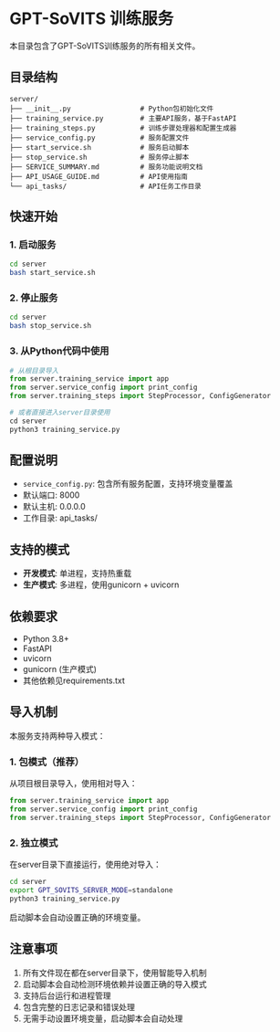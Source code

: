 # GPT-SoVITS 训练服务

本目录包含了GPT-SoVITS训练服务的所有相关文件。

## 目录结构

```
server/
├── __init__.py                 # Python包初始化文件
├── training_service.py         # 主要API服务，基于FastAPI
├── training_steps.py           # 训练步骤处理器和配置生成器
├── service_config.py           # 服务配置文件
├── start_service.sh            # 服务启动脚本
├── stop_service.sh             # 服务停止脚本
├── SERVICE_SUMMARY.md          # 服务功能说明文档
├── API_USAGE_GUIDE.md          # API使用指南
└── api_tasks/                  # API任务工作目录
```

## 快速开始

### 1. 启动服务

```bash
cd server
bash start_service.sh
```

### 2. 停止服务

```bash
cd server
bash stop_service.sh
```

### 3. 从Python代码中使用

```python
# 从根目录导入
from server.training_service import app
from server.service_config import print_config
from server.training_steps import StepProcessor, ConfigGenerator

# 或者直接进入server目录使用
cd server
python3 training_service.py
```

## 配置说明

- `service_config.py`: 包含所有服务配置，支持环境变量覆盖
- 默认端口: 8000
- 默认主机: 0.0.0.0
- 工作目录: api_tasks/

## 支持的模式

- **开发模式**: 单进程，支持热重载
- **生产模式**: 多进程，使用gunicorn + uvicorn

## 依赖要求

- Python 3.8+
- FastAPI
- uvicorn
- gunicorn (生产模式)
- 其他依赖见requirements.txt

## 导入机制

本服务支持两种导入模式：

### 1. 包模式（推荐）
从项目根目录导入，使用相对导入：
```python
from server.training_service import app
from server.service_config import print_config
from server.training_steps import StepProcessor, ConfigGenerator
```

### 2. 独立模式
在server目录下直接运行，使用绝对导入：
```bash
cd server
export GPT_SOVITS_SERVER_MODE=standalone
python3 training_service.py
```

启动脚本会自动设置正确的环境变量。

## 注意事项

1. 所有文件现在都在server目录下，使用智能导入机制
2. 启动脚本会自动检测环境依赖并设置正确的导入模式
3. 支持后台运行和进程管理
4. 包含完整的日志记录和错误处理
5. 无需手动设置环境变量，启动脚本会自动处理
